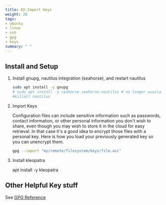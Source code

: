 ```yaml
---
title: 02-Import Keys
weight: 20
tags:
- ubuntu
- linux
- ssh
- gpg
- keys
summary: " "
---
```


## Install and Setup

1. Install gnupg, nautilus integration (seahorse), and restart nautilus

    ```bash
    sudo apt install -y gnupg
    # sudo apt install -y seahorse seahorse-nautilus # no longer available for gnome file manager/nautilus
    #killall nautilus
    ```


1. Import Keys

    Configuration files can include sensitive information such as passwords, contact information, or other personal information you don't wish to share, even though you may wish to store it in the cloud for easy retrieval.  In that case it's a good idea to encrypt those files with a personal key.  Here is how you load your previously generated key so you can unencrypt them.

    ```bash
    gpg --import "my/remote/filesystem/keys/file.asc"
    ```

1. Install kleopatra

    apt install -y kleopatra

## Other Helpful Key stuff

See [GPG Reference](/notebook/gpg-reference)